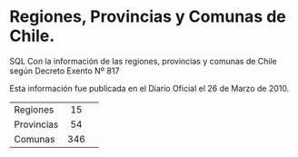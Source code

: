 # Regiones, Provincias y Comunas de Chile.
SQL Con la información de las regiones, provincias y comunas de Chile según Decreto Exento Nº 817

Esta información fue publicada en el Diario Oficial el 26 de Marzo de 2010.

 

|         |            |   |
| ------------- |:-------------:| -----:|
| Regiones     | 15|  |
| Provincias      | 54      |   |
| Comunas | 346      |   |
